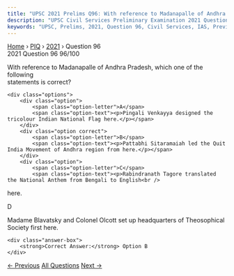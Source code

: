 ```yaml
---
title: "UPSC 2021 Prelims Q96: With reference to Madanapalle of Andhra Pradesh, which one o..."
description: "UPSC Civil Services Preliminary Examination 2021 Question 96 with options and answer"
keywords: "UPSC, Prelims, 2021, Question 96, Civil Services, IAS, Previous Year Questions"
---
```


<nav class="breadcrumb">
    <a href="../../">Home</a>
    <span>›</span>
    <a href="../">PIQ</a>
    <span>›</span>
    <a href="./">2021</a>
    <span>›</span>
    <span>Question 96</span>
</nav>

<div class="question-header">
    <div class="question-meta">
        <span class="year-badge">2021</span>
        <span class="question-number">Question 96</span>
        <span class="progress">96/100</span>
    </div>
    <div class="progress-bar">
        <div class="progress-fill" style="width: 96.0%"></div>
    </div>
</div>

<div class="question-content">
    <div class="question-text">
        <p>With reference to Madanapalle of Andhra Pradesh, which one of the following<br />
statements is correct?</p>
    </div>
    
    <div class="options">
        <div class="option">
            <span class="option-letter">A</span>
            <span class="option-text"><p>Pingali Venkayya designed the tricolour Indian National Flag here.</p></span>
        </div>
        <div class="option correct">
            <span class="option-letter">B</span>
            <span class="option-text"><p>Pattabhi Sitaramaiah led the Quit India Movement of Andhra region from here.</p></span>
        </div>
        <div class="option">
            <span class="option-letter">C</span>
            <span class="option-text"><p>Rabindranath Tagore translated the National Anthem from Bengali to English<br />
here.</p></span>
        </div>
        <div class="option">
            <span class="option-letter">D</span>
            <span class="option-text"><p>Madame Blavatsky and Colonel Olcott set up headquarters of Theosophical<br />
Society first here.</p></span>
        </div>
    </div>

    <div class="answer-box">
        <strong>Correct Answer:</strong> Option B
    </div>
</div>

<div class="question-nav">
    <a href="../q095-according-to-portuguese-writer-nuniz-the-women-in/" class="nav-btn prev">← Previous</a>
    <a href="../" class="nav-btn center">All Questions</a>
    <a href="../q097-consider-the-following-pairs-historical-place-well/" class="nav-btn next">Next →</a>
</div>
